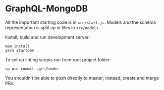 # GraphQL-MongoDB

All the important starting code is in `src/start.js`.
Models and the schema representation is split up in files in `src/models`

Install, build and run development server:

```
npm install
yarn startdev
```

To set up linting scripts run from root project folder: 
```
cp pre-commit .git/hooks
```

You shouldn't be able to push directly to master; instead, create and merge PRs.
